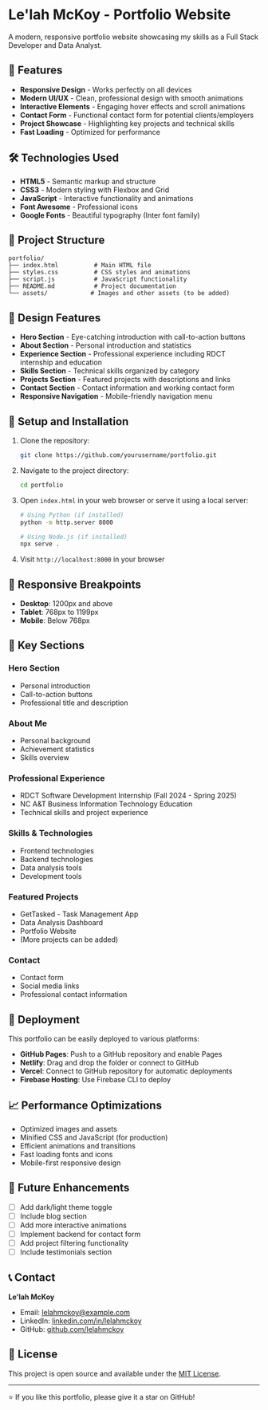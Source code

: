 # Le'lah McKoy - Portfolio Website

A modern, responsive portfolio website showcasing my skills as a Full Stack Developer and Data Analyst.

## 🚀 Features

- **Responsive Design** - Works perfectly on all devices
- **Modern UI/UX** - Clean, professional design with smooth animations
- **Interactive Elements** - Engaging hover effects and scroll animations
- **Contact Form** - Functional contact form for potential clients/employers
- **Project Showcase** - Highlighting key projects and technical skills
- **Fast Loading** - Optimized for performance

## 🛠️ Technologies Used

- **HTML5** - Semantic markup and structure
- **CSS3** - Modern styling with Flexbox and Grid
- **JavaScript** - Interactive functionality and animations
- **Font Awesome** - Professional icons
- **Google Fonts** - Beautiful typography (Inter font family)

## 📁 Project Structure

```
portfolio/
├── index.html          # Main HTML file
├── styles.css          # CSS styles and animations
├── script.js           # JavaScript functionality
├── README.md           # Project documentation
└── assets/            # Images and other assets (to be added)
```

## 🎨 Design Features

- **Hero Section** - Eye-catching introduction with call-to-action buttons
- **About Section** - Personal introduction and statistics
- **Experience Section** - Professional experience including RDCT internship and education
- **Skills Section** - Technical skills organized by category
- **Projects Section** - Featured projects with descriptions and links
- **Contact Section** - Contact information and working contact form
- **Responsive Navigation** - Mobile-friendly navigation menu

## 🔧 Setup and Installation

1. Clone the repository:
   ```bash
   git clone https://github.com/yourusername/portfolio.git
   ```

2. Navigate to the project directory:
   ```bash
   cd portfolio
   ```

3. Open `index.html` in your web browser or serve it using a local server:
   ```bash
   # Using Python (if installed)
   python -m http.server 8000
   
   # Using Node.js (if installed)
   npx serve .
   ```

4. Visit `http://localhost:8000` in your browser

## 📱 Responsive Breakpoints

- **Desktop**: 1200px and above
- **Tablet**: 768px to 1199px
- **Mobile**: Below 768px

## 🌟 Key Sections

### Hero Section
- Personal introduction
- Call-to-action buttons
- Professional title and description

### About Me
- Personal background
- Achievement statistics
- Skills overview

### Professional Experience
- RDCT Software Development Internship (Fall 2024 - Spring 2025)
- NC A&T Business Information Technology Education
- Technical skills and project experience

### Skills & Technologies
- Frontend technologies
- Backend technologies
- Data analysis tools
- Development tools

### Featured Projects
- GetTasked - Task Management App
- Data Analysis Dashboard
- Portfolio Website
- (More projects can be added)

### Contact
- Contact form
- Social media links
- Professional contact information

## 🚀 Deployment

This portfolio can be easily deployed to various platforms:

- **GitHub Pages**: Push to a GitHub repository and enable Pages
- **Netlify**: Drag and drop the folder or connect to GitHub
- **Vercel**: Connect to GitHub repository for automatic deployments
- **Firebase Hosting**: Use Firebase CLI to deploy

## 📈 Performance Optimizations

- Optimized images and assets
- Minified CSS and JavaScript (for production)
- Efficient animations and transitions
- Fast loading fonts and icons
- Mobile-first responsive design

## 🔄 Future Enhancements

- [ ] Add dark/light theme toggle
- [ ] Include blog section
- [ ] Add more interactive animations
- [ ] Implement backend for contact form
- [ ] Add project filtering functionality
- [ ] Include testimonials section

## 📞 Contact

**Le'lah McKoy**
- Email: lelahmckoy@example.com
- LinkedIn: [linkedin.com/in/lelahmckoy](https://linkedin.com/in/lelahmckoy)
- GitHub: [github.com/lelahmckoy](https://github.com/lelahmckoy)

## 📄 License

This project is open source and available under the [MIT License](LICENSE).

---

⭐ If you like this portfolio, please give it a star on GitHub!
